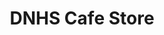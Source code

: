 ---
layout: page
title: DNHS Cafe Store
description: Purchase coffee using your d'nero you earned from helping!
permalink: /dnhscafestore/
---